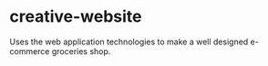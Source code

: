 # creative-website
Uses the web application technologies to make a well designed e-commerce groceries shop.
